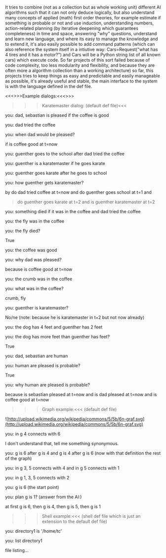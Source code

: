 It tries to combine (not as a collection but as whole working unit) different AI algorithms such that it can not only deduce logically, but also understand many concepts of applied (math) first order theories, for example estimate if something is probable or not and use induction, understanding numbers, action-related planning (by iterative deepening which guarantees completeness) in time and space, answering "why" questions, understand and learn new language, and where its easy to manage the knowledge and to extend it, it's also easily possible to add command patterns (which can also reference the system itself in a intiutive way: Cars=Request("what has 4 tires and it has a motor?") and Cars will be a Python string list of all known cars) which execute code. So far projects of this sort failed because of code complexity, too less modularity and flexibility, and because they are often more a algorithm collection than a working architecture) so far, this projects tries to keep things as easy and predictable and easily manageable as possible, it's already useful and stable, the main interface to the system is with the language defined in the def file.


<<<>>>Example dialogs:<<<>>>

>>>Karatemaster dialog: (default def file)<<<

you: dad, sebastian is pleased if the coffee is good

you: dad tried the coffee

you: when dad would be pleased?

if is coffee good at t=now

you: guenther goes to the school after dad tried the coffee

you: guenther is a karatemaster if he goes karate

you: guenther goes karate after he goes to school

you: how guenther gets karatemaster?

by do dad tried coffee at t=now and do guenther goes school at t=1 and
> do guenther goes karate at t=2 and is guenther karatemaster at t=2

you: something died if it was in the coffee and dad tried the coffee

you: the fly was in the coffee

you: the fly died?

True

you: the coffee was good

you: why dad was pleased?

because is coffee good at t=now

you: the crumb was in the coffee

you: what was in the coffee?

crumb, fly

you: guenther is karatemaster?

No/ne (note: because he is karatemaster in t+2 but not now already)

you: the dog has 4 feet and guenther has 2 feet

you: the dog has more feet than guenther has feet?

True

you: dad, sebastian are human

you: human are pleased is probable?

True

you: why human are pleased is probable?

because is sebastian pleased at t=now and is dad pleased at t=now and is coffee good at t=now



>>>Graph example:<<< (default def file)

![http://upload.wikimedia.org/wikipedia/commons/5/5b/6n-graf.svg](http://upload.wikimedia.org/wikipedia/commons/5/5b/6n-graf.svg)

you: in g 4 connects with 6

I don't understand that, tell me something synonymous.

you: g is 6 after g is 4 and g is 4 after g is 6 (now with that definition the rest of the graph)

you: in g 3, 5 connects with 4 and in g 5 connects with 1

you: in g 1, 3, 5 connects with 2

you: g is 6  (the start point)

you: plan g is 1? (answer from the AI:)

at first g is 6, then g is 4, then g is 5, then g is 1



>>>Shell example:<<< (shell def file which is just an extension to the default def file)

you: directory1 is '/home/tc'

you: list directory1

file listing...